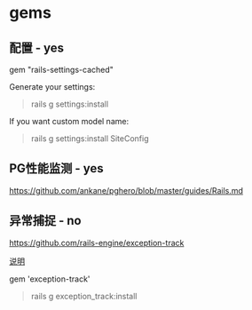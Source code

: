 
# gems

## 配置  - yes
gem "rails-settings-cached"

Generate your settings:

> rails g settings:install

If you want custom model name:

> rails g settings:install SiteConfig

## PG性能监测 - yes

https://github.com/ankane/pghero/blob/master/guides/Rails.md



## 异常捕捉 - no

https://github.com/rails-engine/exception-track

[说明](https://ruby-china.org/topics/32325)

gem 'exception-track'

>rails g exception_track:install